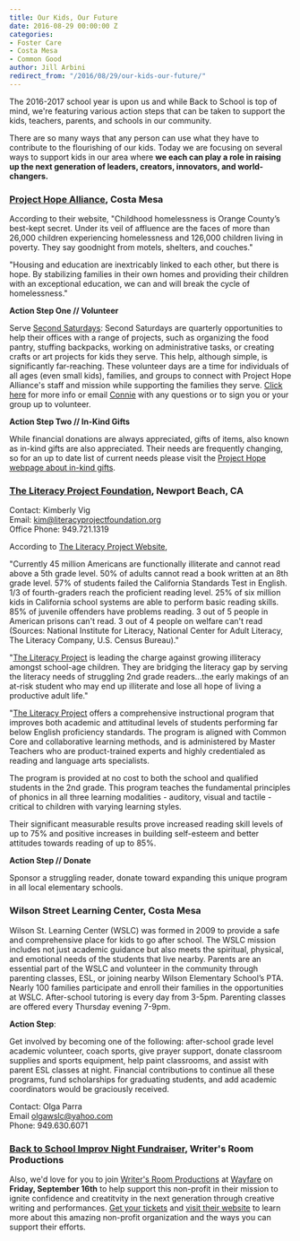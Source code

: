 ```yaml
---
title: Our Kids, Our Future
date: 2016-08-29 00:00:00 Z
categories:
- Foster Care
- Costa Mesa
- Common Good
author: Jill Arbini
redirect_from: "/2016/08/29/our-kids-our-future/"
---
```


The 2016-2017 school year is upon us and while Back to School is top of mind, we're featuring various action steps that can be taken to support the kids, teachers, parents, and schools in our community.

There are so many ways that any person can use what they have to contribute to the flourishing of our kids.  Today we are focusing on several ways to support kids in our area where **we each can play a role in raising up the next generation of leaders, creators, innovators, and world-changers.**

<!-- more -->

### [Project Hope Alliance](www.projecthopealliance.org), Costa Mesa

According to their website, "Childhood homelessness is Orange County’s best-kept secret. Under its veil of affluence are the faces of more than 26,000 children experiencing homelessness and 126,000 children living in poverty. They say goodnight from motels, shelters, and couches."

"Housing and education are inextricably linked to each other, but there is hope. By stabilizing families in their own homes and providing their children with an exceptional education, we can and will break the cycle of homelessness."

**Action Step One // Volunteer**

Serve [Second Saturdays](http://www.projecthopealliance.org/secondsaturday/): Second Saturdays are quarterly opportunities to help their offices with a range of projects, such as organizing the food pantry, stuffing backpacks, working on administrative tasks, or creating crafts or art projects for kids they serve. This help, although simple, is significantly far-reaching. These volunteer days are a time for individuals of all ages (even small kids), families, and groups to connect with Project Hope Alliance's staff and mission while supporting the families they serve. [Click here](http://www.projecthopealliance.org/secondsaturday/) for more info or email [Connie](mailto:connie@projecthopealliance.org) with any questions or to sign you or your group up to volunteer.

**Action Step Two // In-Kind Gifts**

While financial donations are always appreciated, gifts of items, also known as in-kind gifts are also appreciated.  Their needs are frequently changing, so for an up to date list of current needs please visit the [Project Hope webpage about in-kind gifts](http://www.projecthopealliance.org/in-kind-gifts/).

### [The Literacy Project Foundation](http://literacyprojectfoundation.org), Newport Beach, CA

Contact: Kimberly Vig  
Email: kim@literacyprojectfoundation.org  
Office Phone: 949.721.1319

According to [The Literacy Project Website](http://literacyprojectfoundation.org),  

"Currently 45 million Americans are functionally illiterate and cannot read above a 5th grade level.              50% of adults cannot read a book written at an 8th grade level.
57% of students failed the California Standards Test in English. 1/3 of fourth-graders reach the proficient reading level. 25% of six million kids in California school systems are able to perform basic reading skills. 85% of juvenile offenders have problems reading. 3 out of 5 people in American prisons can't read. 3 out of 4 people on welfare can't read
(Sources: National Institute for Literacy, National Center for Adult Literacy, The Literacy Company, U.S. Census Bureau)."

"[The Literacy Project](http://literacyprojectfoundation.org) is leading the charge against growing illiteracy amongst school-age children. They are bridging the literacy gap by serving the literacy needs of struggling 2nd grade readers...the early makings of an at-risk student who may end up illiterate and lose all hope of living a productive adult life."

"[The Literacy Project](http://literacyprojectfoundation.org) offers a comprehensive instructional program that improves both academic and attitudinal levels of students performing far below English proficiency standards. The program is aligned with Common Core and collaborative learning methods, and is administered by Master Teachers who are product-trained experts and highly credentialed as reading and language arts specialists.

The program is provided at no cost to both the school and qualified students in the 2nd grade. This program teaches the fundamental principles of phonics in all three learning modalities - auditory, visual and tactile - critical to children with varying learning styles.

Their significant measurable results prove increased reading skill levels of up to 75% and positive increases in building self-esteem and better attitudes towards reading of up to 85%.

**Action Step // Donate**

Sponsor a struggling reader, donate toward expanding this unique program in all local elementary schools.

### Wilson Street Learning Center, Costa Mesa

Wilson St. Learning Center (WSLC) was formed in 2009 to provide a safe and comprehensive place for kids to go after school. The WSLC mission includes not just academic guidance but also meets the spiritual, physical, and emotional needs of the students that live nearby. Parents are an essential part of the WSLC and volunteer in the community through parenting classes, ESL, or joining nearby Wilson Elementary School’s PTA. Nearly 100 families participate and enroll their families in the opportunities at WSLC. After-school tutoring is every day from 3-5pm. Parenting classes are offered every Thursday evening 7-9pm.

**Action Step**:

Get involved by becoming one of the following: after-school grade level academic volunteer, coach sports, give prayer support, donate classroom supplies and sports equipment, help paint classrooms, and assist with parent ESL classes at night. Financial contributions to continue all these programs, fund scholarships for graduating students, and add academic coordinators would be graciously received.

Contact: Olga Parra  
Email [olgawslc@yahoo.com](mailto:olgawslc@yahoo.com)  
Phone: 949.630.6071


### [Back to School Improv Night Fundraiser](https://wayfare.ticketleap.com/writers-room-improv-fundraiser/), Writer's Room Productions

Also, we'd love for you to join [Writer's Room Productions](www.writersroomproductions.org) at [Wayfare](wayfare.io/events) on **Friday, September 16th** to help support this non-profit in their mission to ignite confidence and creatitvity in the next generation through creative writing and performances. [Get your tickets](https://wayfare.ticketleap.com/writers-room-improv-fundraiser/) and [visit their website](www.writersroomproductions) to learn more about this amazing non-profit organization and the ways you can support their efforts.
